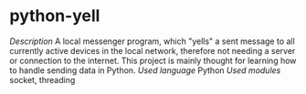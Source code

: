 # python-yell
*Description* A local messenger program, which "yells" a sent message to all currently active devices in the local network, therefore not needing a server or connection to the internet. This project is mainly thought for learning how to handle sending data in Python.  *Used language* Python  *Used modules* socket, threading
